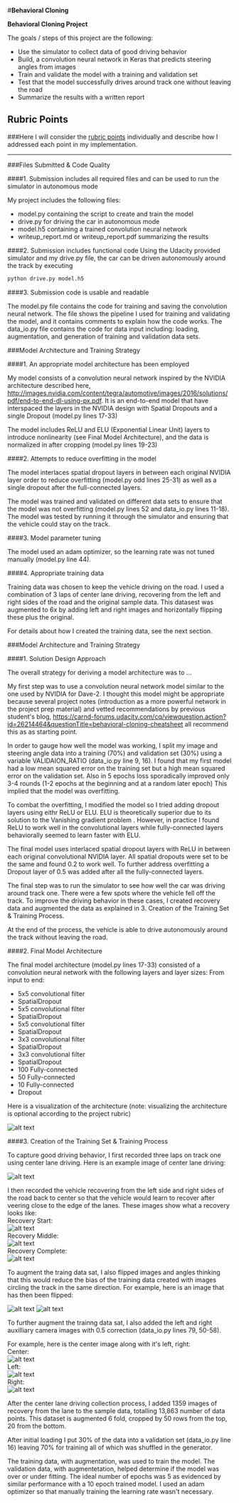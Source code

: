 #**Behavioral Cloning** 

**Behavioral Cloning Project**

The goals / steps of this project are the following:
* Use the simulator to collect data of good driving behavior
* Build, a convolution neural network in Keras that predicts steering angles from images
* Train and validate the model with a training and validation set
* Test that the model successfully drives around track one without leaving the road
* Summarize the results with a written report


[//]: # (Image References)

[image1]: ./examples/CNN_Car-Behavioral.png "Model Visualization"
[image2]: ./examples/center_2017_03_16_23_27_43_701.jpg "Center Lane Driving"
[image3]: ./examples/center_start.jpg "Recovery Image Start"
[image4]: ./examples/center_middle.jpg "Recovery Image Middle"
[image5]: ./examples/center_end.jpg "Recovery Image End"
[image6]: ./examples/center_original.jpg "Normal Image"
[image7]: ./examples/center_flipped.jpg "Flipped Image"
[image8]: ./examples/camera_center.jpg "Normal Center Camera Image"
[image9]: ./examples/camera_left.jpg "Left Camera Image"
[image10]: ./examples/camera_right.jpg "Right Camera Image"

## Rubric Points
###Here I will consider the [rubric points](https://review.udacity.com/#!/rubrics/432/view) individually and describe how I addressed each point in my implementation.  

---
###Files Submitted & Code Quality

####1. Submission includes all required files and can be used to run the simulator in autonomous mode

My project includes the following files:
* model.py containing the script to create and train the model
* drive.py for driving the car in autonomous mode
* model.h5 containing a trained convolution neural network 
* writeup_report.md or writeup_report.pdf summarizing the results

####2. Submission includes functional code
Using the Udacity provided simulator and my drive.py file, the car can be driven autonomously around the track by executing 
```sh
python drive.py model.h5
```

####3. Submission code is usable and readable

The model.py file contains the code for training and saving the convolution neural network. The file shows the pipeline I used for training and validating the model, and it contains comments to explain how the code works.
The data_io.py file contains the code for data input including: loading, augmentation, and generation of training and validation data sets.

###Model Architecture and Training Strategy

####1. An appropriate model architecture has been employed

My model consists of a convolution neural network inspired by the NVIDIA architecture described here, http://images.nvidia.com/content/tegra/automotive/images/2016/solutions/pdf/end-to-end-dl-using-px.pdf.
It is an end-to-end model that have interspaced the layers in the NVIDIA design with Spatial Dropouts and a single Dropout (model.py lines 17-33)

The model includes ReLU and ELU (Exponential Linear Unit) layers to introduce nonlinearity (see Final Model Architecture), and the data is normalized in after cropping (model.py lines 19-23) 

####2. Attempts to reduce overfitting in the model

The model interlaces spatial dropout layers in between each original NVIDIA layer order to reduce overfitting (model.py odd lines 25-31) as well as a single dropout after the full-connected layers. 

The model was trained and validated on different data sets to ensure that the model was not overfitting (model.py lines 52 and data_io.py lines 11-18). The model was tested by running it through the simulator and ensuring that the vehicle could stay on the track.

####3. Model parameter tuning

The model used an adam optimizer, so the learning rate was not tuned manually (model.py line 44).

####4. Appropriate training data

Training data was chosen to keep the vehicle driving on the road. I used a combination of 3 laps of center lane driving, recovering from the left and right sides of the road and the original sample data. This datasest was augmented to 6x by adding left and right images and horizontally flipping these plus the original.

For details about how I created the training data, see the next section. 

###Model Architecture and Training Strategy

####1. Solution Design Approach

The overall strategy for deriving a model architecture was to ...

My first step was to use a convolution neural network model similar to the one used by NVIDIA for Dave-2. I thought this model might be appropriate because several project notes (introduction as a more powerful network in the project prep material) and vetted recommendations by previous student's blog, https://carnd-forums.udacity.com/cq/viewquestion.action?id=26214464&questionTitle=behavioral-cloning-cheatsheet all recommend this as as starting point. 

In order to gauge how well the model was working, I split my image and steering angle data into a training (70%) and validation set (30%) using a variable VALIDAION_RATIO (data_io.py line 9, 16). I found that my first model had a low mean squared error on the training set but a high mean squared error on the validation set. Also in 5 epochs loss sporadically improved only 3-4 rounds (1-2 epochs at the beginning and at a random later epoch)  This implied that the model was overfitting.

To combat the overfitting, I modified the model so I tried adding dropout layers using eithr ReLU or ELU. ELU is theoretically  superior due to its solution to the Vanishing gradient problem . However, in practice I found ReLU to work well in the convolutional layers while fully-connected layers behaviorally seemed to learn faster with ELU.

The final model uses interlaced spatial dropout layers with ReLU in between each original convolutional NVIDIA layer. All spatial dropouts were set to be the same and found 0.2 to work well. To further address overfitting a Dropout layer of 0.5 was added after all the fully-connected layers.

The final step was to run the simulator to see how well the car was driving around track one. There were a few spots where the vehicle fell off the track. To improve the driving behavior in these cases, I created recovery data and augmented the data as explained in 3. Creation of the Training Set & Training Process.

At the end of the process, the vehicle is able to drive autonomously around the track without leaving the road.

####2. Final Model Architecture

The final model architecture (model.py lines 17-33) consisted of a convolution neural network with the following layers and layer sizes:
From input to end:
* 5x5 convolutional filter
* SpatialDropout
* 5x5 convolutional filter
* SpatialDropout
* 5x5 convolutional filter
* SpatialDropout
* 3x3 convolutional filter
* SpatialDropout
* 3x3 convolutional filter
* SpatialDropout
* 100 Fully-connected
* 50 Fully-connected
* 10 Fully-connected
* Dropout

Here is a visualization of the architecture (note: visualizing the architecture is optional according to the project rubric)

![alt text][image1]

####3. Creation of the Training Set & Training Process

To capture good driving behavior, I first recorded three laps on track one using center lane driving. Here is an example image of center lane driving:

![alt text][image2]

I then recorded the vehicle recovering from the left side and right sides of the road back to center so that the vehicle would learn to recover after veering close to the edge of the lanes. These images show what a recovery looks like: <br />
Recovery Start:<br />
![alt text][image3]<br />
Recovery Middle:<br />
![alt text][image4]<br />
Recovery Complete:<br />
![alt text][image5]

To augment the traing data sat, I also flipped images and angles thinking that this would reduce the bias of the training data created with images circling the track in the same direction. For example, here is an image that has then been flipped:<br />

![alt text][image6]
![alt text][image7]

To further augment the trainng data sat, I also added the left and right auxilliary camera images with 0.5 correction (data_io.py lines 79, 50-58). 

For example, here is the center image along with it's left, right:<br />
Center:<br />
![alt text][image8]<br />
Left:<br />
![alt text][image9]<br />
Right:<br />
![alt text][image10]<br />

After the center lane driving collection process, I added 1359 images of recovery from the lane to the sample data, totalling 13,863 number of data points. This dataset is augmented 6 fold, cropped by 50 rows from the top, 20 from the bottom.

After initial loading I put 30% of the data into a validation set (data_io.py line 16) leaving 70% for training all of which was shuffled in the generator. 

The training data, with augmentation, was used to train the model. The validation data, with augmentetation, helped determine if the model was over or under fitting. The ideal number of epochs was 5 as evidenced by similar performance with a 10 epoch trained model. I used an adam optimizer so that manually training the learning rate wasn't necessary.
